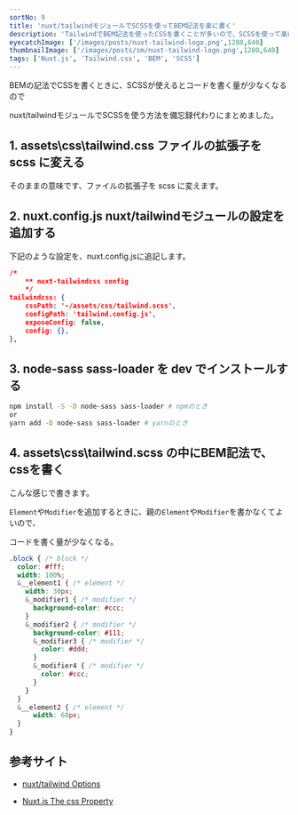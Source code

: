 ```yaml
---
sortNo: 9
title: 'nuxt/tailwindモジュールでSCSSを使ってBEM記法を楽に書く'
description: 'TailwindでBEM記法を使ったCSSを書くことが多いので、SCSSを使って楽にしました'
eyecatchImage: ['/images/posts/nuxt-tailwind-logo.png',1280,640]
thumbnailImage: ['/images/posts/sm/nuxt-tailwind-logo.png',1280,640]
tags: ['Nuxt.js', 'Tailwind.css', 'BEM', 'SCSS']
---
```


BEMの記法でCSSを書くときに、SCSSが使えるとコードを書く量が少なくなるので

nuxt/tailwindモジュールでSCSSを使う方法を備忘録代わりにまとめました。

## 1. assets\css\tailwind.css ファイルの拡張子を scss に変える

そのままの意味です、ファイルの拡張子を scss に変えます。

## 2. nuxt.config.js nuxt/tailwindモジュールの設定を追加する

下記のような設定を、nuxt.config.jsに追記します。

```json
/*
	** nuxt-tailwindcss config
	*/
tailwindcss: {
	cssPath: '~/assets/css/tailwind.scss',
	configPath: 'tailwind.config.js',
	exposeConfig: false,
	config: {},
},
```

## 3. node-sass sass-loader を dev でインストールする

```sh
npm install -S -D node-sass sass-loader # npmのとき
or
yarn add -D node-sass sass-loader # yarnのとき
```

## 4. assets\css\tailwind.scss の中にBEM記法で、cssを書く

こんな感じで書きます。

`Element`や`Modifier`を追加するときに、親の`Element`や`Modifier`を書かなくてよいので、

コードを書く量が少なくなる。

```scss
.block { /* block */
  color: #fff;
  width: 100%;
  &__element1 { /* element */
    width: 30px;
    &_modifier1 { /* modifier */
      background-color: #ccc;
    }
    &_modifier2 { /* modifier */
      background-color: #111;
      &_modifier3 { /* modifier */
        color: #ddd;
      }
      &_modifier4 { /* modifier */
        color: #ccc;
      }
    }
  }
  &__element2 { /* element */
      width: 60px;
  }
}
```

## 参考サイト

- [nuxt/tailwind Options](https://tailwindcss.nuxtjs.org/options#csspath)

- [Nuxt.js The css Property](https://nuxtjs.org/guides/configuration-glossary/configuration-css)


